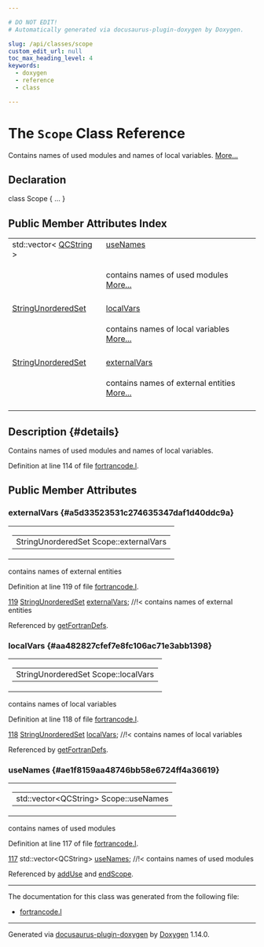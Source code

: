 ```yaml
---

# DO NOT EDIT!
# Automatically generated via docusaurus-plugin-doxygen by Doxygen.

slug: /api/classes/scope
custom_edit_url: null
toc_max_heading_level: 4
keywords:
  - doxygen
  - reference
  - class

---
```


<div class="doxyPage">

# The `Scope` Class Reference

<p>Contains names of used modules and names of local variables. <a href="#details">More...</a></p>

## Declaration

<div class="doxyDeclaration">
class Scope { ... }
</div>

## Public Member Attributes Index

<table class="doxyMembersIndex">

<tr class="doxyMemberIndexItem">
<td class="doxyMemberIndexItemType" align="left" valign="top">std::vector&lt; <a href="/web-doxygen/docs/api/classes/qcstring">QCString</a> &gt;</td>
<td class="doxyMemberIndexItemName" align="left" valign="top"><a href="#ae1f8159aa48746bb58e6724ff4a36619">useNames</a></td>
</tr>
<tr class="doxyMemberIndexDescription">
<td class="doxyMemberIndexDescriptionLeft"></td>
<td class="doxyMemberIndexDescriptionRight">
<p>contains names of used modules <a href="#ae1f8159aa48746bb58e6724ff4a36619">More...</a></p>
</td>
</tr>
<tr class="doxyMemberIndexSeparator">
<td class="doxyMemberIndexSeparator" colspan="2"></td>
</tr>

<tr class="doxyMemberIndexItem">
<td class="doxyMemberIndexItemType" align="left" valign="top"><a href="/web-doxygen/docs/api/files/src/containers-h/#a68c09b08e1fafb7be76584846eebe628">StringUnorderedSet</a></td>
<td class="doxyMemberIndexItemName" align="left" valign="top"><a href="#aa482827cfef7e8fc106ac71e3abb1398">localVars</a></td>
</tr>
<tr class="doxyMemberIndexDescription">
<td class="doxyMemberIndexDescriptionLeft"></td>
<td class="doxyMemberIndexDescriptionRight">
<p>contains names of local variables <a href="#aa482827cfef7e8fc106ac71e3abb1398">More...</a></p>
</td>
</tr>
<tr class="doxyMemberIndexSeparator">
<td class="doxyMemberIndexSeparator" colspan="2"></td>
</tr>

<tr class="doxyMemberIndexItem">
<td class="doxyMemberIndexItemType" align="left" valign="top"><a href="/web-doxygen/docs/api/files/src/containers-h/#a68c09b08e1fafb7be76584846eebe628">StringUnorderedSet</a></td>
<td class="doxyMemberIndexItemName" align="left" valign="top"><a href="#a5d33523531c274635347daf1d40ddc9a">externalVars</a></td>
</tr>
<tr class="doxyMemberIndexDescription">
<td class="doxyMemberIndexDescriptionLeft"></td>
<td class="doxyMemberIndexDescriptionRight">
<p>contains names of external entities <a href="#a5d33523531c274635347daf1d40ddc9a">More...</a></p>
</td>
</tr>
<tr class="doxyMemberIndexSeparator">
<td class="doxyMemberIndexSeparator" colspan="2"></td>
</tr>

</table>

## Description {#details}

<p>Contains names of used modules and names of local variables.</p>

<p>Definition at line 114 of file <a href="/web-doxygen/docs/api/files/src/fortrancode-l">fortrancode.l</a>.</p>


<div class="doxySectionDef">

## Public Member Attributes

### externalVars {#a5d33523531c274635347daf1d40ddc9a}

<div class="doxyMemberItem">
<div class="doxyMemberProto">
<table class="doxyMemberLabels">
<tr class="doxyMemberLabels">
<td class="doxyMemberLabelsLeft">
<table class="doxyMemberName">
<tr>
<td class="doxyMemberName">StringUnorderedSet Scope::externalVars</td>
</tr>
</table>
</td>
</tr>
</table>
</div>
<div class="doxyMemberDoc">

<p>contains names of external entities</p>

<p>Definition at line 119 of file <a href="/web-doxygen/docs/api/files/src/fortrancode-l">fortrancode.l</a>.</p>


<div class="doxyProgramListing">

<div class="doxyCodeLine"><span class="doxyLineNumber"><a href="#a5d33523531c274635347daf1d40ddc9a">119</a></span><span class="doxyLineContent"><span class="doxyHighlight">    <a href="/web-doxygen/docs/api/files/src/containers-h/#a68c09b08e1fafb7be76584846eebe628">StringUnorderedSet</a> <a href="#a5d33523531c274635347daf1d40ddc9a">externalVars</a>; </span><span class="doxyHighlightComment">//!&lt; contains names of external entities</span></span></div>

</div>


<p>Referenced by <a href="/web-doxygen/docs/api/files/src/fortrancode-l/#aa3d64c285d12ea68252876251ea0fc2d">getFortranDefs</a>.</p>

</div>
</div>

### localVars {#aa482827cfef7e8fc106ac71e3abb1398}

<div class="doxyMemberItem">
<div class="doxyMemberProto">
<table class="doxyMemberLabels">
<tr class="doxyMemberLabels">
<td class="doxyMemberLabelsLeft">
<table class="doxyMemberName">
<tr>
<td class="doxyMemberName">StringUnorderedSet Scope::localVars</td>
</tr>
</table>
</td>
</tr>
</table>
</div>
<div class="doxyMemberDoc">

<p>contains names of local variables</p>

<p>Definition at line 118 of file <a href="/web-doxygen/docs/api/files/src/fortrancode-l">fortrancode.l</a>.</p>


<div class="doxyProgramListing">

<div class="doxyCodeLine"><span class="doxyLineNumber"><a href="#aa482827cfef7e8fc106ac71e3abb1398">118</a></span><span class="doxyLineContent"><span class="doxyHighlight">    <a href="/web-doxygen/docs/api/files/src/containers-h/#a68c09b08e1fafb7be76584846eebe628">StringUnorderedSet</a> <a href="#aa482827cfef7e8fc106ac71e3abb1398">localVars</a>; </span><span class="doxyHighlightComment">//!&lt; contains names of local variables</span></span></div>

</div>


<p>Referenced by <a href="/web-doxygen/docs/api/files/src/fortrancode-l/#aa3d64c285d12ea68252876251ea0fc2d">getFortranDefs</a>.</p>

</div>
</div>

### useNames {#ae1f8159aa48746bb58e6724ff4a36619}

<div class="doxyMemberItem">
<div class="doxyMemberProto">
<table class="doxyMemberLabels">
<tr class="doxyMemberLabels">
<td class="doxyMemberLabelsLeft">
<table class="doxyMemberName">
<tr>
<td class="doxyMemberName">std::vector&lt;QCString&gt; Scope::useNames</td>
</tr>
</table>
</td>
</tr>
</table>
</div>
<div class="doxyMemberDoc">

<p>contains names of used modules</p>

<p>Definition at line 117 of file <a href="/web-doxygen/docs/api/files/src/fortrancode-l">fortrancode.l</a>.</p>


<div class="doxyProgramListing">

<div class="doxyCodeLine"><span class="doxyLineNumber"><a href="#ae1f8159aa48746bb58e6724ff4a36619">117</a></span><span class="doxyLineContent"><span class="doxyHighlight">    std::vector&lt;QCString&gt; <a href="#ae1f8159aa48746bb58e6724ff4a36619">useNames</a>; </span><span class="doxyHighlightComment">//!&lt; contains names of used modules</span></span></div>

</div>


<p>Referenced by <a href="/web-doxygen/docs/api/files/src/fortrancode-l/#a8e24461e4a28d3b200f27ade4dbc7a53">addUse</a> and <a href="/web-doxygen/docs/api/files/src/fortrancode-l/#a239ee1e47d4722402cd650ae2d0cd59f">endScope</a>.</p>

</div>
</div>

</div>

<hr/>

The documentation for this class was generated from the following file:

<ul>
<li><a href="/web-doxygen/docs/api/files/src/fortrancode-l">fortrancode.l</a></li>
</ul>

<hr/>

<p class="doxyGeneratedBy">Generated via <a href="https://github.com/xpack/docusaurus-plugin-doxygen">docusaurus-plugin-doxygen</a> by <a href="https://www.doxygen.nl">Doxygen</a> 1.14.0.</p>

</div>

